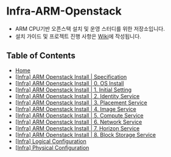 # Infra-ARM-Openstack
- ARM CPU기반 오픈스택 설치 및 운영 스터디를 위한 저장소입니다.
- 설치 가이드 및 프로젝트 진행 사항은 [Wiki](https://github.com/CCCR-Edge-ARM/Infra-ARM-Openstack/wiki)에 작성됩니다.

## Table of Contents
- [Home](https://github.com/CCCR-Edge-ARM/Infra-ARM-Openstack/wiki)
- [[Infra] ARM Openstack Install | Specification](https://github.com/CCCR-Edge-ARM/Infra-ARM-Openstack/wiki/%5BInfra%5D-ARM-Openstack-Install-%7C--Specification)
- [[Infra] ARM Openstack Install | 0. OS Install](https://github.com/CCCR-Edge-ARM/Infra-ARM-Openstack/wiki/%5BInfra%5D-ARM-Openstack-Install-%7C-0.-OS-Install)
- [[Infra] ARM Openstack Install | 1. Initial Setting](https://github.com/CCCR-Edge-ARM/Infra-ARM-Openstack/wiki/%5BInfra%5D-ARM-Openstack-Install-%7C-1.-Initial-Setting)
- [[Infra] ARM Openstack Install | 2. Identity Service](https://github.com/CCCR-Edge-ARM/Infra-ARM-Openstack/wiki/%5BInfra%5D-ARM-Openstack-Install-%7C-2.-Identity-Service)
- [[Infra] ARM Openstack Install | 3. Placement Service](https://github.com/CCCR-Edge-ARM/Infra-ARM-Openstack/wiki/%5BInfra%5D-ARM-Openstack-Install-%7C-3.-Placement-Service)
- [[Infra] ARM Openstack Install | 4. Image Service](https://github.com/CCCR-Edge-ARM/Infra-ARM-Openstack/wiki/%5BInfra%5D-ARM-Openstack-Install-%7C-4.-Image-Service)
- [[Infra] ARM Openstack Install | 5. Compute Service](https://github.com/CCCR-Edge-ARM/Infra-ARM-Openstack/wiki/%5BInfra%5D-ARM-Openstack-Install-%7C-5.-Compute-Service)
- [[Infra] ARM Openstack Install | 6. Network Service](https://github.com/CCCR-Edge-ARM/Infra-ARM-Openstack/wiki/%5BInfra%5D-ARM-Openstack-Install-%7C-6.-Network-Service)
- [[Infra] ARM Openstack Install | 7. Horizon Service](https://github.com/CCCR-Edge-ARM/Infra-ARM-Openstack/wiki/%5BInfra%5D-ARM-Openstack-Install-%7C-7.-Horizon-Service)
- [[Infra] ARM Openstack Install | 8. Block Storage Service](https://github.com/CCCR-Edge-ARM/Infra-ARM-Openstack/wiki/%5BInfra%5D-ARM-Openstack-Install-%7C-8.-Block-Storage-Service)
- [[Infra] Logical Configuration](https://github.com/CCCR-Edge-ARM/Infra-ARM-Openstack/wiki/%5BInfra%5D-Logical-Configuration)
- [[Infra] Physical Configuration](https://github.com/CCCR-Edge-ARM/Infra-ARM-Openstack/wiki/%5BInfra%5D-Physical-Configuration)
